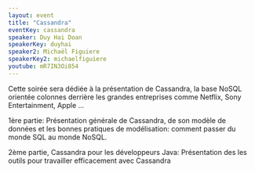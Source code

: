 ```yaml
---
layout: event
title: "Cassandra"
eventKey: cassandra
speaker: Duy Hai Doan
speakerKey: duyhai
speaker2: Michaël Figuiere
speakerKey2: michaelfiguiere
youtube: mR7IN3Oi854
---
```


Cette soirée sera dédiée à la présentation de Cassandra, la base NoSQL orientée colonnes derrière les grandes entreprises comme Netflix, Sony Entertainment, Apple ...

1ère partie: Présentation générale de Cassandra, de son modèle de données et les bonnes pratiques de modélisation: comment passer du monde SQL au monde NoSQL. 

2ème partie, Cassandra pour les développeurs Java: Présentation des  les outils pour travailler efficacement avec Cassandra
